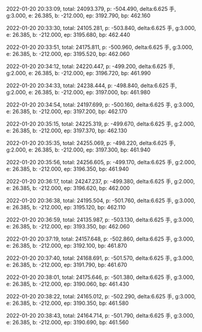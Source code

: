 2022-01-20 20:33:09, total: 24093.379, p: -504.490, delta:6.625 手, g:3.000, e: 26.385, b: -212.000, ep: 3192.790, bp: 462.160

2022-01-20 20:33:30, total: 24105.281, p: -503.840, delta:6.625 手, g:3.000, e: 26.385, b: -212.000, ep: 3195.680, bp: 462.440

2022-01-20 20:33:51, total: 24175.811, p: -500.960, delta:6.625 手, g:3.000, e: 26.385, b: -212.000, ep: 3195.520, bp: 462.060

2022-01-20 20:34:12, total: 24220.447, p: -499.200, delta:6.625 手, g:2.000, e: 26.385, b: -212.000, ep: 3196.720, bp: 461.990

2022-01-20 20:34:33, total: 24238.444, p: -498.840, delta:6.625 手, g:2.000, e: 26.385, b: -212.000, ep: 3197.000, bp: 461.980

2022-01-20 20:34:54, total: 24197.699, p: -500.160, delta:6.625 手, g:3.000, e: 26.385, b: -212.000, ep: 3197.200, bp: 462.170

2022-01-20 20:35:15, total: 24225.319, p: -499.670, delta:6.625 手, g:2.000, e: 26.385, b: -212.000, ep: 3197.370, bp: 462.130

2022-01-20 20:35:35, total: 24255.069, p: -498.220, delta:6.625 手, g:2.000, e: 26.385, b: -212.000, ep: 3197.300, bp: 461.940

2022-01-20 20:35:56, total: 24256.605, p: -499.170, delta:6.625 手, g:2.000, e: 26.385, b: -212.000, ep: 3196.350, bp: 461.940

2022-01-20 20:36:17, total: 24247.237, p: -499.380, delta:6.625 手, g:2.000, e: 26.385, b: -212.000, ep: 3196.620, bp: 462.000

2022-01-20 20:36:38, total: 24195.504, p: -501.760, delta:6.625 手, g:3.000, e: 26.385, b: -212.000, ep: 3195.120, bp: 462.110

2022-01-20 20:36:59, total: 24135.987, p: -503.130, delta:6.625 手, g:3.000, e: 26.385, b: -212.000, ep: 3193.350, bp: 462.060

2022-01-20 20:37:19, total: 24157.648, p: -502.860, delta:6.625 手, g:3.000, e: 26.385, b: -212.000, ep: 3192.100, bp: 461.870

2022-01-20 20:37:40, total: 24168.691, p: -501.570, delta:6.625 手, g:3.000, e: 26.385, b: -212.000, ep: 3191.790, bp: 461.670

2022-01-20 20:38:01, total: 24175.646, p: -501.380, delta:6.625 手, g:3.000, e: 26.385, b: -212.000, ep: 3190.060, bp: 461.430

2022-01-20 20:38:22, total: 24165.012, p: -502.290, delta:6.625 手, g:3.000, e: 26.385, b: -212.000, ep: 3190.350, bp: 461.580

2022-01-20 20:38:43, total: 24164.714, p: -501.790, delta:6.625 手, g:3.000, e: 26.385, b: -212.000, ep: 3190.690, bp: 461.560